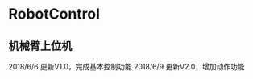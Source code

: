 ﻿# RobotControl
机械臂上位机
--------------------------------------
2018/6/6 更新V1.0，完成基本控制功能
2018/6/9 更新V2.0，增加动作功能